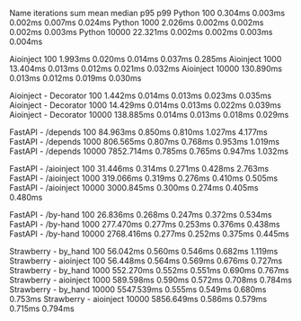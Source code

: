 Name                      iterations sum        mean       median     p95        p99
Python                    100        0.304ms    0.003ms    0.002ms    0.007ms    0.024ms
Python                    1000       2.026ms    0.002ms    0.002ms    0.002ms    0.003ms
Python                    10000      22.321ms   0.002ms    0.002ms    0.003ms    0.004ms

Aioinject                 100        1.993ms    0.020ms    0.014ms    0.037ms    0.285ms
Aioinject                 1000       13.404ms   0.013ms    0.012ms    0.021ms    0.032ms
Aioinject                 10000      130.890ms  0.013ms    0.012ms    0.019ms    0.030ms

Aioinject - Decorator     100        1.442ms    0.014ms    0.013ms    0.023ms    0.035ms
Aioinject - Decorator     1000       14.429ms   0.014ms    0.013ms    0.022ms    0.039ms
Aioinject - Decorator     10000      138.885ms  0.014ms    0.013ms    0.018ms    0.029ms

FastAPI - /depends        100        84.963ms   0.850ms    0.810ms    1.027ms    4.177ms
FastAPI - /depends        1000       806.565ms  0.807ms    0.768ms    0.953ms    1.019ms
FastAPI - /depends        10000      7852.714ms 0.785ms    0.765ms    0.947ms    1.032ms

FastAPI - /aioinject      100        31.446ms   0.314ms    0.271ms    0.428ms    2.763ms
FastAPI - /aioinject      1000       319.066ms  0.319ms    0.276ms    0.410ms    0.505ms
FastAPI - /aioinject      10000      3000.845ms 0.300ms    0.274ms    0.405ms    0.480ms

FastAPI - /by-hand        100        26.836ms   0.268ms    0.247ms    0.372ms    0.534ms
FastAPI - /by-hand        1000       277.470ms  0.277ms    0.253ms    0.376ms    0.438ms
FastAPI - /by-hand        10000      2768.416ms 0.277ms    0.252ms    0.375ms    0.445ms

Strawberry - by_hand      100        56.042ms   0.560ms    0.546ms    0.682ms    1.119ms
Strawberry - aioinject    100        56.448ms   0.564ms    0.569ms    0.676ms    0.727ms
Strawberry - by_hand      1000       552.270ms  0.552ms    0.551ms    0.690ms    0.767ms
Strawberry - aioinject    1000       589.598ms  0.590ms    0.572ms    0.708ms    0.784ms
Strawberry - by_hand      10000      5547.539ms 0.555ms    0.549ms    0.680ms    0.753ms
Strawberry - aioinject    10000      5856.649ms 0.586ms    0.579ms    0.715ms    0.794ms   
